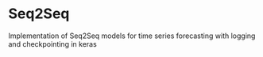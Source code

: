 # Seq2Seq

Implementation of Seq2Seq models for time series forecasting with logging and checkpointing in keras